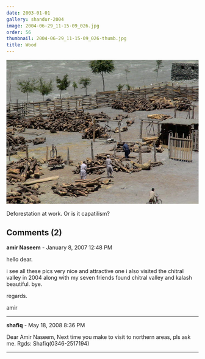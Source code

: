 ```yaml
---
date: 2003-01-01
gallery: shandur-2004
image: 2004-06-29_11-15-09_026.jpg
order: 56
thumbnail: 2004-06-29_11-15-09_026-thumb.jpg
title: Wood
---
```


![Wood](./2004-06-29_11-15-09_026.jpg)

Deforestation at work. Or is it capatilism?

<div id="comments">

## Comments (2)

**amir Naseem** - January  8, 2007 12:48 PM

hello dear.

i see all these pics very nice and attractive one i also visited the chitral valley in 2004 along with my seven friends found chitral valley and kalash beautiful. bye.

regards.

amir

---

**shafiq** - May 18, 2008  8:36 PM

Dear Amir Naseem,
Next time you make to visit to northern areas, pls ask me.
Rgds: Shafiq(0346-2517194)

---

</div>